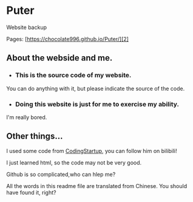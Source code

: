 # Puter
Website backup

Pages: [https://chocolate996.github.io/Puter/][2]
## About the webside and me.
* ### This is the source code of my website.

You can do anything with it, but please indicate the source of the code.

* ### Doing this website is just for me to exercise my ability.

I'm really bored.
## Other things... 

I used some code from [CodingStartup][1], you can follow him on bilibili!

I just learned html, so the code may not be very good.

Github is so complicated,who can hlep me?

All the words in this readme file are translated from Chinese. You should have found it, right?

[1]:https://space.bilibili.com/451368848
[2]:https://chocolate996.github.io/Puter/
